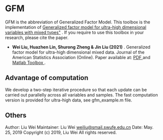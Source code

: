 # GFM
GFM is the abbreviation of Generalized Factor Model. This toolbox is the implementation of  <a href="https://www.tandfonline.com/doi/full/10.1080/01621459.2021.1999818"> Generalized factor model for ultra-high dimensional variables with mixed types"</a> . If you require to use this toolbox in your research, please cite the paper.
<ul>
   <li><strong>Wei Liu, Huazhen Lin, Shurong Zheng & Jin Liu (2021)</strong> . Generalized factor model for ultra-high dimensional mixed data. Journal of the American Statistics Association (Online). Paper available at: <a href="https://www.tandfonline.com/doi/full/10.1080/01621459.2021.1999818"> PDF </a>  and <a href="https://github.com/feiyoung/GFM"> Matlab Toolbox </a>. </li>
 </ul>
 
## Advantage of computation
We develop a two-step iterative procedure so that each update can be carried out parallelly across all variables and samples. The fast computation version is provided for ultra-high data, see gfm_example.m file.

## Others
Author:       Liu Wei
Maintainer:    Liu Wei <weiliu@smail.swufe.edu.cn>
Date:         May. 25, 2019
Copyright (c) 2019, Liu Wei
All rights reserved.
